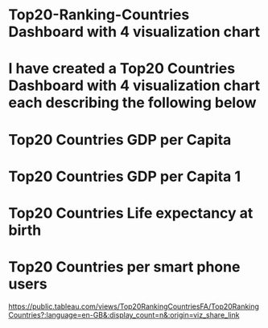 # Top20-Ranking-Countries Dashboard with 4 visualization chart
# I have created a Top20 Countries Dashboard with 4 visualization chart each describing the following below
# Top20 Countries GDP per Capita
# Top20 Countries GDP per Capita 1
# Top20 Countries Life expectancy at birth
# Top20 Countries per smart phone users


https://public.tableau.com/views/Top20RankingCountriesFA/Top20RankingCountries?:language=en-GB&:display_count=n&:origin=viz_share_link
